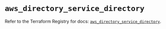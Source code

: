 # `aws_directory_service_directory`

Refer to the Terraform Registry for docs: [`aws_directory_service_directory`](https://registry.terraform.io/providers/hashicorp/aws/6.9.0/docs/resources/directory_service_directory).
